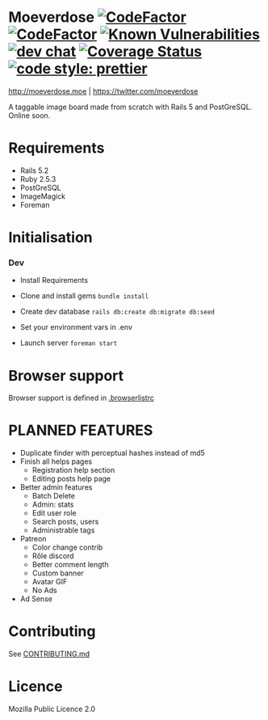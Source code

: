 # Moeverdose [![CodeFactor](https://www.codefactor.io/repository/github/eternialz/moeverdose/badge)](https://www.codefactor.io/repository/github/eternialz/moeverdose/) [![CodeFactor](https://travis-ci.org/eternialz/moeverdose.svg?branch=master)](https://travis-ci.org/eternialz/moeverdose) [![Known Vulnerabilities](https://snyk.io/test/github/eternialz/moeverdose/badge.svg)](https://snyk.io/test/github/eternialz/moeverdose) [![dev chat](https://discordapp.com/api/guilds/163371003366342657/widget.png?style=shield)](https://discordapp.com/invite/xfCpyJY) [![Coverage Status](https://coveralls.io/repos/github/eternialz/moeverdose/badge.svg?branch=master)](https://coveralls.io/github/eternialz/moeverdose?branch=master) [![code style: prettier](https://img.shields.io/badge/code_style-prettier-ff69b4.svg?style=flat)](https://github.com/prettier/prettier)

http://moeverdose.moe | https://twitter.com/moeverdose

A taggable image board made from scratch with Rails 5 and PostGreSQL.
Online soon.

# Requirements

- Rails 5.2
- Ruby 2.5.3
- PostGreSQL
- ImageMagick
- Foreman

# Initialisation

### Dev

- Install Requirements

- Clone and install gems
  `bundle install`

- Create dev database
  `rails db:create db:migrate db:seed`

- Set your environment vars in .env

- Launch server
  `foreman start`

# Browser support

Browser support is defined in [.browserlistrc](https://github.com/eternialz/moeverdose/blob/master/.browserlistrc)

# PLANNED FEATURES

- Duplicate finder with perceptual hashes instead of md5
- Finish all helps pages
  - Registration help section
  - Editing posts help page
- Better admin features
  - Batch Delete
  - Admin: stats
  - Edit user role
  - Search posts, users
  - Administrable tags
- Patreon
  - Color change contrib
  - Rôle discord
  - Better comment length
  - Custom banner
  - Avatar GIF
  - No Ads
- Ad Sense

# Contributing

See [CONTRIBUTING.md](https://github.com/eternialz/moeverdose/blob/master/CONTRIBUTING.md)

# Licence

Mozilla Public Licence 2.0
